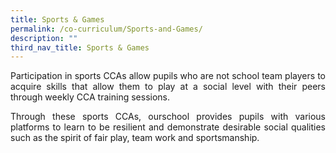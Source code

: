 ```yaml
---
title: Sports & Games
permalink: /co-curriculum/Sports-and-Games/
description: ""
third_nav_title: Sports & Games
---
```

<p align="justify">
Participation in sports CCAs allow pupils who are not school team players to acquire skills that allow them to play at a social level with their peers through weekly CCA training sessions.</p>

<p align="justify">
Through these sports CCAs, ourschool provides pupils with various platforms to learn to be resilient and demonstrate desirable social qualities such as the spirit of fair play, team work and sportsmanship.</p>

